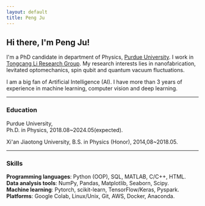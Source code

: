 ```yaml
---
layout: default
title: Peng Ju
---
```

## Hi there, I'm Peng Ju!

I'm a PhD candidate in department of Physics, [Purdue University](https://www.purdue.edu/). I work in [Tongcang Li Research Group](https://sites.google.com/site/litongcang). My research interests lies in nanofabrication, levitated optomechanics, spin qubit and quantum vacuum fluctuations.

I am a big fan of Artificial Intelligence (AI). I have more than 3 years of experience in machine learning, computer vision and deep learning.

---
### Education
Purdue University,         
Ph.D. in Physics, 2018.08~2024.05(expected).          

Xi'an Jiaotong University, 
B.S. in Physics (Honor), 2014,08~2018.05.  

---
### Skills
**Programming languages**: Python (OOP), SQL, MATLAB, C/C++, HTML.   
**Data analysis tools**: NumPy, Pandas, Matplotlib, Seaborn, Scipy.  
**Machine learning**: Pytorch, scikit-learn, TensorFlow/Keras, Pyspark.    
**Platforms**: Google Colab, Linux/Unix, Git, AWS, Docker, Anaconda.  



